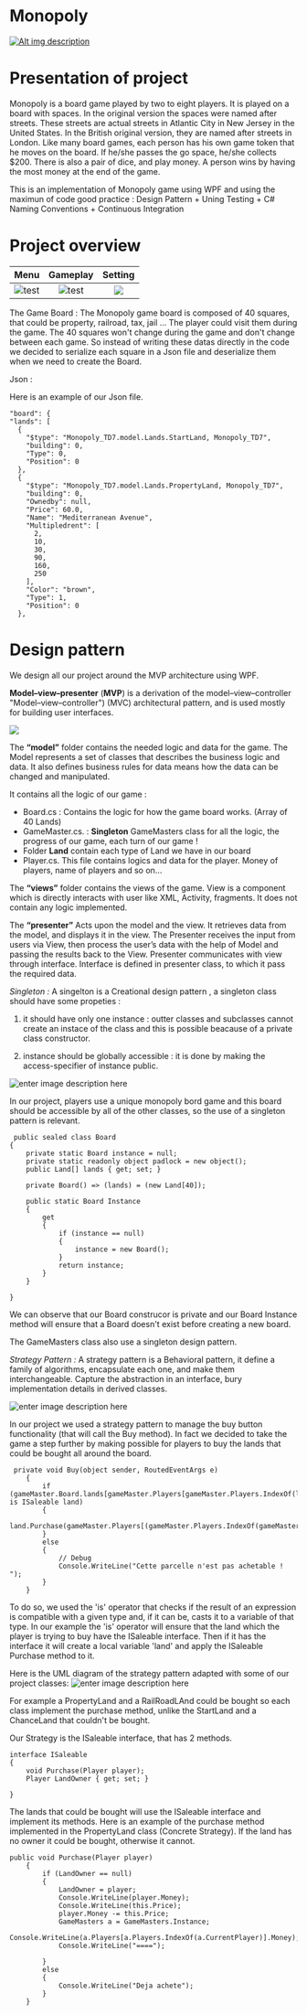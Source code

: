 
# Monopoly

[![Alt img description](https://ci.appveyor.com/api/projects/status/github/gabi22top/monopoly?svg=true)](https://ci.appveyor.com/project/gabi22top/monopoly)

# Presentation of project 
Monopoly is a board game played by two to eight players. It is played on a board with spaces. In the original version the spaces were named after streets. These streets are actual streets in Atlantic City in New Jersey in the United States. In the British original version, they are named after streets in London. Like many board games, each person has his own game token that he moves on the board. If he/she passes the go space, he/she collects $200. There is also a pair of dice, and play money. A person wins by having the most money at the end of the game.

This is an implementation of Monopoly game using WPF and using the maximun of code good practice :
Design Pattern + Uning Testing + C# Naming Conventions + Continuous Integration

# Project overview


Menu            |  Gameplay  |  Setting
:-------------------------:|:-------------------------:|:-------------------------:
![test](https://drive.google.com/uc?export=view&id=17VpjOB9ku9tJ6lG6Nrc-U1aG3-8VlkqU) |  ![test](https://drive.google.com/uc?export=view&id=1zKlm35FhY3Yrv3a-4kUJNUyjdj5t1oX8) | ![](https://drive.google.com/uc?export=view&id=1F284N-MQkFerQ-PhZ8XdqEw2h8IUC5hS)

The Game Board : 
The Monopoly game board is composed of 40 squares, that could be property, railroad, tax, jail ... The player could visit them during the game. The 40 squares won't change during the game and don't change between each game. So instead of writing these datas directly in the code we decided to serialize each square in a Json file and deserialize them when we need to create the Board.


Json : 

Here is an example of our Json file.

    "board": {
    "lands": [
      {
        "$type": "Monopoly_TD7.model.Lands.StartLand, Monopoly_TD7",
        "building": 0,
        "Type": 0,
        "Position": 0
      },
      {
        "$type": "Monopoly_TD7.model.Lands.PropertyLand, Monopoly_TD7",
        "building": 0,
        "Ownedby": null,
        "Price": 60.0,
        "Name": "Mediterranean Avenue",
        "Multipledrent": [
          2,
          10,
          30,
          90,
          160,
          250
        ],
        "Color": "brown",
        "Type": 1,
        "Position": 0
      },





# Design pattern 

We design all our project around the MVP architecture using WPF.

**Model–view–presenter**  (**MVP**) is a derivation of the  model–view–controller "Model–view–controller")  (MVC)  architectural pattern, and is used mostly for building user interfaces.

![](https://drive.google.com/uc?export=view&id=1CrGQZyx52Z3r3Ao3FB5xgkmecrHr-kG_)

The **“model”** folder contains the needed logic and data for the game. The Model represents a set of classes that describes the business logic and data. It also defines business rules for data means how the data can be changed and manipulated.

It contains all the logic of our game : 
- Board.cs :  Contains the logic for how the game board works. (Array of 40 Lands)
- GameMaster.cs. : **Singleton** GameMasters class for all the logic, the progress of our game, each turn of our game ! 
- Folder **Land** contain each type of Land we have in our board 
- Player.cs. This file contains logics and data for the player. Money of players, name of players and so on...

The **“views”** folder contains the views of the game. View is a component which is directly interacts with user like XML, Activity, fragments. It does not contain any logic implemented.


The **“presenter”**  Acts upon the model and the view. It retrieves data from the model, and displays it in the view. The Presenter receives the input from users via View, then process the user’s data with the help of Model and passing the results back to the View. Presenter communicates with view through interface. Interface is defined in presenter class, to which it pass the required data.



*Singleton :* 
A singelton is a Creational design pattern , a singleton class should have some propeties :

1) it should have only one instance :  outter classes and subclasses cannot create an instace of the class and this is possible beacause of a private class constructor. 

2) instance should be globally accessible : it is done by making the access-specifier of instance public.

![enter image description here](https://upload.wikimedia.org/wikipedia/commons/thumb/f/fb/Singleton_UML_class_diagram.svg/330px-Singleton_UML_class_diagram.svg.png)

In our project, players use a unique monopoly bord game and this board should be accessible by all of the other classes, so the use of a singleton pattern is relevant.

     public sealed class Board
    {
        private static Board instance = null;
        private static readonly object padlock = new object();
        public Land[] lands { get; set; }
    
        private Board() => (lands) = (new Land[40]);

        public static Board Instance
        {
            get
            {
                if (instance == null)
                {
                    instance = new Board();
                }
                return instance;
            }
        }

    }


We can observe that our Board construcor is private and our Board Instance method will ensure that a Board doesn't exist before creating a new board.

The GameMasters class also use a singleton design pattern.

*Strategy Pattern :*
A strategy pattern is a Behavioral pattern, it define a family of algorithms, encapsulate each one, and make them interchangeable. Capture the abstraction in an interface, bury implementation details in derived classes.


![enter image description here](https://www.dofactory.com/images/diagrams/net/strategy.gif)

In our project we used a strategy pattern to manage the buy button functionality (that will call the Buy method). In fact we decided to take the game a step further by making possible for players to buy the lands that could be bought all around the board.  

     private void Buy(object sender, RoutedEventArgs e)
        {
            if (gameMaster.Board.lands[gameMaster.Players[gameMaster.Players.IndexOf(lastPlayer)].LandPosition] is ISaleable land)
            {
                land.Purchase(gameMaster.Players[(gameMaster.Players.IndexOf(gameMaster.CurrentPlayer))]);
            }
            else
            {
                // Debug 
                Console.WriteLine("Cette parcelle n'est pas achetable ! ");
            }
        }


To do so,  we used the 'is' operator that checks if the result of an expression is compatible with a given type and, if it can be, casts it to a variable of that type. 
In our example the 'is' operator will ensure that the land which the player is trying to buy have the ISaleable interface.  Then if it has the interface it will create a local variable 'land' and apply the ISaleable Purchase method to it.

Here is the UML diagram of the strategy pattern adapted with some of our project classes: 
![enter image description here](https://lh3.googleusercontent.com/mueE8My7tZivgphruN2oPmTKKSiAvYRKepBY8izDNVcEHjtzHCFR4A9b-vGvP9nYmxqDnv0805fT "UML")

For example a PropertyLand and a RailRoadLAnd could be bought so each class implement the purchase method, unlike the StartLand and a ChanceLand that couldn't be bought.


Our Strategy is the ISaleable interface, that has 2 methods.

    interface ISaleable
    {
        void Purchase(Player player);
        Player LandOwner { get; set; }

    }


The lands that could be bought will use the ISaleable interface and implement its methods. Here is an example of the purchase method implemented in the PropertyLand class (Concrete Strategy). If the land has no owner it could be bought, otherwise it cannot. 


    public void Purchase(Player player)
        {
            if (LandOwner == null)
            {
                LandOwner = player;
                Console.WriteLine(player.Money);
                Console.WriteLine(this.Price);
                player.Money -= this.Price;
                GameMasters a = GameMasters.Instance;
                Console.WriteLine(a.Players[a.Players.IndexOf(a.CurrentPlayer)].Money);
                Console.WriteLine("====");

            }
            else
            {
                Console.WriteLine("Deja achete");
            }
        }





